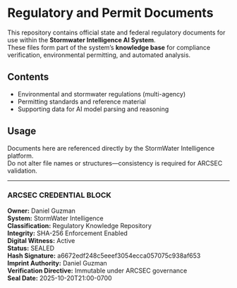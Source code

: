 # Regulatory and Permit Documents

This repository contains official state and federal regulatory documents for use within the **Stormwater Intelligence AI System**.  
These files form part of the system’s **knowledge base** for compliance verification, environmental permitting, and automated analysis.

## Contents
- Environmental and stormwater regulations (multi-agency)
- Permitting standards and reference material
- Supporting data for AI model parsing and reasoning

## Usage
Documents here are referenced directly by the StormWater Intelligence platform.  
Do not alter file names or structures—consistency is required for ARCSEC validation.

---

### ARCSEC CREDENTIAL BLOCK  
**Owner:** Daniel Guzman  
**System:** StormWater Intelligence  
**Classification:** Regulatory Knowledge Repository  
**Integrity:** SHA-256 Enforcement Enabled  
**Digital Witness:** Active  
**Status:** SEALED  
**Hash Signature:** a6672edf248c5eeef3054ecca057075c938af653  
**Imprint Authority:** Daniel Guzman  
**Verification Directive:** Immutable under ARCSEC governance  
**Seal Date:** 2025-10-20T21:00-0700  
